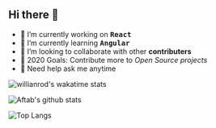 ## Hi there 👋

- 🔭 I’m currently working on  __<kbd> __React__ </kbd>__
- 🌱 I’m currently learning __<kbd> __Angular__ </kbd>__
- 👯 I’m looking to collaborate with other __contributers__
- 🥅 2020 Goals: Contribute more to *Open Source projects*
- 💬 Need help ask me anytime

![willianrod's wakatime stats](https://github-readme-stats.vercel.app/api/wakatime?username=iamaftab)

![Aftab's github stats](https://github-readme-stats.vercel.app/api?username=iamaftabjamil&show_icons=true&theme=vue)

![Top Langs](https://github-readme-stats.vercel.app/api/top-langs/?username=iamaftabjamil&layout=compact)

<!--
![ReadMe Card](https://github-readme-stats.vercel.app/api/pin/?username=iamaftabjamil&repo=color-palette)
-->

